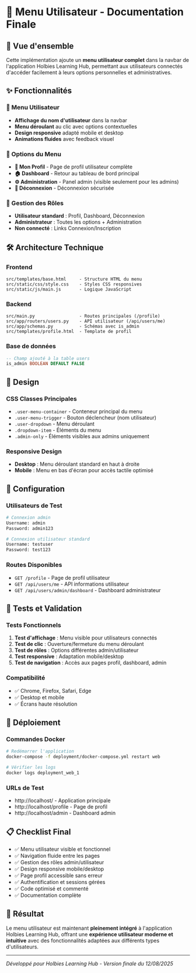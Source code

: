 # 👤 Menu Utilisateur - Documentation Finale

## 🎯 Vue d'ensemble

Cette implémentation ajoute un **menu utilisateur complet** dans la navbar de l'application Holbies Learning Hub, permettant aux utilisateurs connectés d'accéder facilement à leurs options personnelles et administratives.

## ✨ Fonctionnalités

### 🔹 Menu Utilisateur
- **Affichage du nom d'utilisateur** dans la navbar
- **Menu déroulant** au clic avec options contextuelles
- **Design responsive** adapté mobile et desktop
- **Animations fluides** avec feedback visuel

### 🔹 Options du Menu
- **👤 Mon Profil** - Page de profil utilisateur complète
- **🏠 Dashboard** - Retour au tableau de bord principal
- **⚙️ Administration** - Panel admin (visible seulement pour les admins)
- **🚪 Déconnexion** - Déconnexion sécurisée

### 🔹 Gestion des Rôles
- **Utilisateur standard** : Profil, Dashboard, Déconnexion
- **Administrateur** : Toutes les options + Administration
- **Non connecté** : Links Connexion/Inscription

## 🛠️ Architecture Technique

### Frontend
```
src/templates/base.html     - Structure HTML du menu
src/static/css/style.css    - Styles CSS responsives  
src/static/js/main.js       - Logique JavaScript
```

### Backend
```
src/main.py                 - Routes principales (/profile)
src/app/routers/users.py    - API utilisateur (/api/users/me)
src/app/schemas.py          - Schémas avec is_admin
src/templates/profile.html  - Template de profil
```

### Base de données
```sql
-- Champ ajouté à la table users
is_admin BOOLEAN DEFAULT FALSE
```

## 🎨 Design

### CSS Classes Principales
- `.user-menu-container` - Conteneur principal du menu
- `.user-menu-trigger` - Bouton déclencheur (nom utilisateur)
- `.user-dropdown` - Menu déroulant
- `.dropdown-item` - Éléments du menu
- `.admin-only` - Éléments visibles aux admins uniquement

### Responsive Design
- **Desktop** : Menu déroulant standard en haut à droite
- **Mobile** : Menu en bas d'écran pour accès tactile optimisé

## 🔧 Configuration

### Utilisateurs de Test
```bash
# Connexion admin
Username: admin
Password: admin123

# Connexion utilisateur standard  
Username: testuser
Password: test123
```

### Routes Disponibles
- `GET /profile` - Page de profil utilisateur
- `GET /api/users/me` - API informations utilisateur
- `GET /api/users/admin/dashboard` - Dashboard administrateur

## 📱 Tests et Validation

### Tests Fonctionnels
1. **Test d'affichage** : Menu visible pour utilisateurs connectés
2. **Test de clic** : Ouverture/fermeture du menu déroulant
3. **Test de rôles** : Options différentes admin/utilisateur
4. **Test responsive** : Adaptation mobile/desktop
5. **Test de navigation** : Accès aux pages profil, dashboard, admin

### Compatibilité
- ✅ Chrome, Firefox, Safari, Edge
- ✅ Desktop et mobile
- ✅ Écrans haute résolution

## 🚀 Déploiement

### Commandes Docker
```bash
# Redémarrer l'application
docker-compose -f deployment/docker-compose.yml restart web

# Vérifier les logs
docker logs deployment_web_1
```

### URLs de Test
- http://localhost/ - Application principale
- http://localhost/profile - Page de profil
- http://localhost/admin - Dashboard admin

## 📋 Checklist Final

- ✅ Menu utilisateur visible et fonctionnel
- ✅ Navigation fluide entre les pages
- ✅ Gestion des rôles admin/utilisateur
- ✅ Design responsive mobile/desktop
- ✅ Page profil accessible sans erreur
- ✅ Authentification et sessions gérées
- ✅ Code optimisé et commenté
- ✅ Documentation complète

## 🎉 Résultat

Le menu utilisateur est maintenant **pleinement intégré** à l'application Holbies Learning Hub, offrant une **expérience utilisateur moderne et intuitive** avec des fonctionnalités adaptées aux différents types d'utilisateurs.

---

*Développé pour Holbies Learning Hub - Version finale du 12/08/2025*
